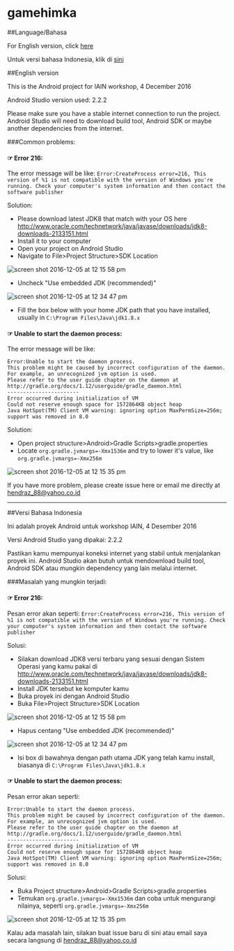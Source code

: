 # gamehimka

##Language/Bahasa

For English version, click [here](#english-version)

Untuk versi bahasa Indonesia, klik di [sini](#versi-bahasa-indonesia)

##English version

This is the Android project for IAIN workshop, 4 December 2016

Android Studio version used: 2.2.2

Please make sure you have a stable internet connection to run the project. Android Studio will need to download build tool, Android SDK or maybe another dependencies from the internet.

###Common problems:

#### ☞ Error 216:

The error message will be like: `Error:CreateProcess error=216, This version of %1 is not compatible with the version of Windows you're running. Check your computer's system information and then contact the software publisher`

Solution:

* Please download latest JDK8 that match with your OS here http://www.oracle.com/technetwork/java/javase/downloads/jdk8-downloads-2133151.html
* Install it to your computer
* Open your project on Android Studio
* Navigate to File>Project Structure>SDK Location

![screen shot 2016-12-05 at 12 15 58 pm](https://cloud.githubusercontent.com/assets/9481791/20874547/83b71e14-bae5-11e6-944b-b7f4677a0cf2.png)

* Uncheck "Use embedded JDK (recommended)"

![screen shot 2016-12-05 at 12 34 47 pm](https://cloud.githubusercontent.com/assets/9481791/20874695/e1fd774c-bae6-11e6-9122-a05792e23ad9.png)

* Fill the box below with your home JDK path that you have installed, usually in `C:\Program Files\Java\jdk1.8.x`

#### ☞ Unable to start the daemon process:

The error message will be like:
```
Error:Unable to start the daemon process.
This problem might be caused by incorrect configuration of the daemon.
For example, an unrecognized jvm option is used.
Please refer to the user guide chapter on the daemon at http://gradle.org/docs/1.12/userguide/gradle_daemon.html
-----------------------
Error occurred during initialization of VM
Could not reserve enough space for 1572864KB object heap
Java HotSpot(TM) Client VM warning: ignoring option MaxPermSize=256m; support was removed in 8.0
```

Solution:

* Open project structure>Android>Gradle Scripts>gradle.properties
* Locate `org.gradle.jvmargs=-Xmx1536m` and try to lower it's value, like `org.gradle.jvmargs=-Xmx256m`

![screen shot 2016-12-05 at 12 15 35 pm](https://cloud.githubusercontent.com/assets/9481791/20874546/81556d06-bae5-11e6-8aca-6e6dda331079.png)

If you have more problem, please create issue here or email me directly at hendraz_88@yahoo.co.id

---
##Versi Bahasa Indonesia

Ini adalah proyek Android untuk workshop IAIN, 4 Desember 2016

Versi Android Studio yang dipakai: 2.2.2

Pastikan kamu mempunyai koneksi internet yang stabil untuk menjalankan proyek ini. Android Studio akan butuh untuk mendownload build tool, Android SDK atau mungkin dependency yang lain melalui internet.

###Masalah yang mungkin terjadi:

#### ☞ Error 216:

Pesan error akan seperti: `Error:CreateProcess error=216, This version of %1 is not compatible with the version of Windows you're running. Check your computer's system information and then contact the software publisher`

Solusi:

* Silakan download JDK8 versi terbaru yang sesuai dengan Sistem Operasi yang kamu pakai di http://www.oracle.com/technetwork/java/javase/downloads/jdk8-downloads-2133151.html
* Install JDK tersebut ke komputer kamu
* Buka proyek ini dengan Android Studio
* Buka File>Project Structure>SDK Location

![screen shot 2016-12-05 at 12 15 58 pm](https://cloud.githubusercontent.com/assets/9481791/20874547/83b71e14-bae5-11e6-944b-b7f4677a0cf2.png)

* Hapus centang "Use embedded JDK (recommended)"

![screen shot 2016-12-05 at 12 34 47 pm](https://cloud.githubusercontent.com/assets/9481791/20874695/e1fd774c-bae6-11e6-9122-a05792e23ad9.png)

* Isi box di bawahnya dengan path utama JDK yang telah kamu install, biasanya di `C:\Program Files\Java\jdk1.8.x`

#### ☞ Unable to start the daemon process:

Pesan error akan seperti:
```
Error:Unable to start the daemon process.
This problem might be caused by incorrect configuration of the daemon.
For example, an unrecognized jvm option is used.
Please refer to the user guide chapter on the daemon at http://gradle.org/docs/1.12/userguide/gradle_daemon.html
-----------------------
Error occurred during initialization of VM
Could not reserve enough space for 1572864KB object heap
Java HotSpot(TM) Client VM warning: ignoring option MaxPermSize=256m; support was removed in 8.0
```

Solusi:

* Buka Project structure>Android>Gradle Scripts>gradle.properties
* Temukan `org.gradle.jvmargs=-Xmx1536m` dan coba untuk mengurangi nilainya, seperti `org.gradle.jvmargs=-Xmx256m`

![screen shot 2016-12-05 at 12 15 35 pm](https://cloud.githubusercontent.com/assets/9481791/20874546/81556d06-bae5-11e6-8aca-6e6dda331079.png)

Kalau ada masalah lain, silakan buat issue baru di sini atau email saya secara langsung di hendraz_88@yahoo.co.id
